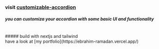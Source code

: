 ### visit [customizable-accordion](https://customizable-accordion.vercel.app/)
##### you can customiza your accordion with some basic UI and functionality
<br/>
##### build with nextjs and tailwind
<br/>
have a look at [my portfolio](https://ebrahim-ramadan.vercel.app/)
